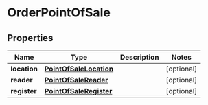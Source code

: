 
# OrderPointOfSale

## Properties
Name | Type | Description | Notes
------------ | ------------- | ------------- | -------------
**location** | [**PointOfSaleLocation**](PointOfSaleLocation.md) |  |  [optional]
**reader** | [**PointOfSaleReader**](PointOfSaleReader.md) |  |  [optional]
**register** | [**PointOfSaleRegister**](PointOfSaleRegister.md) |  |  [optional]



